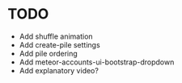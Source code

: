 TODO
====

 - Add shuffle animation
 - Add create-pile settings
 - Add pile ordering
 - Add meteor-accounts-ui-bootstrap-dropdown
 - Add explanatory video?
